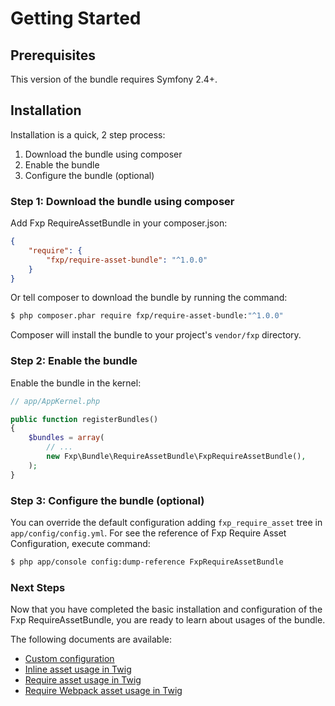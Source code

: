 Getting Started
===============

## Prerequisites

This version of the bundle requires Symfony 2.4+.

## Installation

Installation is a quick, 2 step process:

1. Download the bundle using composer
2. Enable the bundle
3. Configure the bundle (optional)

### Step 1: Download the bundle using composer

Add Fxp RequireAssetBundle in your composer.json:

```json
{
    "require": {
        "fxp/require-asset-bundle": "^1.0.0"
    }
}
```

Or tell composer to download the bundle by running the command:

```bash
$ php composer.phar require fxp/require-asset-bundle:"^1.0.0"
```

Composer will install the bundle to your project's `vendor/fxp` directory.

### Step 2: Enable the bundle

Enable the bundle in the kernel:

```php
// app/AppKernel.php

public function registerBundles()
{
    $bundles = array(
        // ...
        new Fxp\Bundle\RequireAssetBundle\FxpRequireAssetBundle(),
    );
}
```

### Step 3: Configure the bundle (optional)

You can override the default configuration adding `fxp_require_asset` tree in `app/config/config.yml`.
For see the reference of Fxp Require Asset Configuration, execute command:

```bash
$ php app/console config:dump-reference FxpRequireAssetBundle
```

### Next Steps

Now that you have completed the basic installation and configuration of the
Fxp RequireAssetBundle, you are ready to learn about usages of the bundle.

The following documents are available:

- [Custom configuration](configuration.md)
- [Inline asset usage in Twig](https://github.com/fxpio/fxp-require-asset/blob/master/Resources/doc/usage_twig_inline_asset.md)
- [Require asset usage in Twig](https://github.com/fxpio/fxp-require-asset/blob/master/Resources/doc/usage_twig_require_asset.md)
- [Require Webpack asset usage in Twig](https://github.com/fxpio/fxp-require-asset/blob/master/Resources/doc/usage_twig_require_asset.md)
